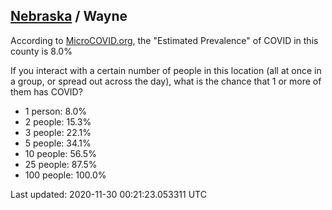 
## [Nebraska](/united-states/nebraska) / Wayne

According to [MicroCOVID.org](http://microcovid.org),
the "Estimated Prevalence" of COVID in this county is 8.0%

If you interact with a certain number of people in this location
(all at once in a group, or spread out across the day), what is the chance that
1 or more of them has COVID?

- 1 person: 8.0%
- 2 people: 15.3%
- 3 people: 22.1%
- 5 people: 34.1%
- 10 people: 56.5%
- 25 people: 87.5%
- 100 people: 100.0%

Last updated: 2020-11-30 00:21:23.053311 UTC
